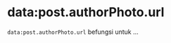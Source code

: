 data:post.authorPhoto.url
=========================

`data:post.authorPhoto.url` befungsi untuk &hellip;